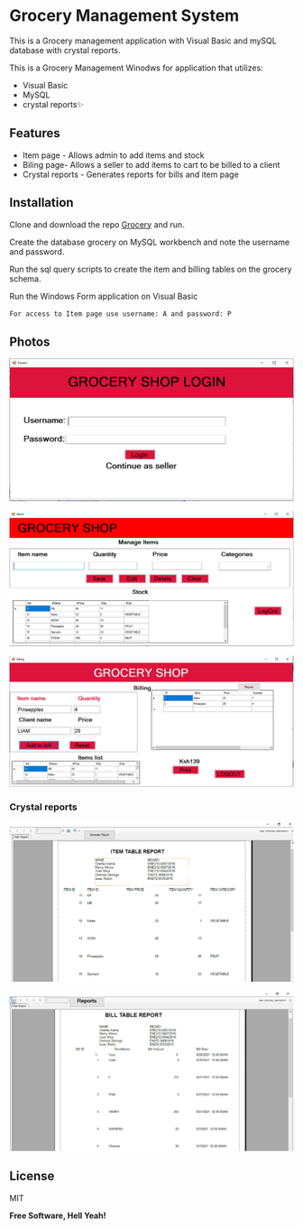 # Grocery Management System
This is a Grocery management application with Visual Basic and mySQL database with crystal reports.

This is a Grocery Management Winodws for application that utilizes:

- Visual Basic 
- MySQL
- crystal reports✨

## Features

- Item page - Allows admin to add items and stock 
- Biling page- Allows a seller to add items to cart to be billed to a client
- Crystal reports - Generates reports for bills and item page


## Installation

Clone and download the repo [Grocery](https://github.com/hackster254/grocery/) and run.

Create the database grocery on MySQL workbench and note the username and password.

Run the sql query scripts to create the item and billing tables on the grocery schema.

Run the Windows Form application on Visual Basic
 

```sh
For access to Item page use username: A and password: P 
```
## Photos

![LoginPage](https://github.com/hackster254/grocery/blob/master/login_page.PNG)

![Item Page](https://github.com/hackster254/grocery/blob/master/item_page.PNG)

![Billing Page](https://github.com/hackster254/grocery/blob/master/billing_page.PNG)

### Crystal reports

![Item Report](https://github.com/hackster254/grocery/blob/master/item_crystalreport.PNG)

![Bill Report](https://github.com/hackster254/grocery/blob/master/bill_crystalreport.PNG)

## License

MIT

**Free Software, Hell Yeah!**
